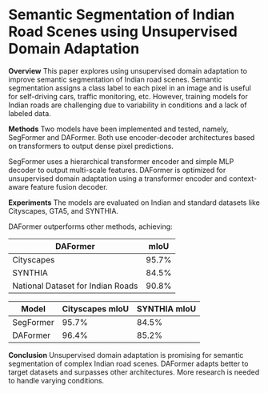 # Semantic Segmentation of Indian Road Scenes using Unsupervised Domain Adaptation

**Overview**
This paper explores using unsupervised domain adaptation to improve semantic segmentation of Indian road scenes. Semantic segmentation assigns a class label to each pixel in an image and is useful for self-driving cars, traffic monitoring, etc. However, training models for Indian roads are challenging due to variability in conditions and a lack of labeled data.

**Methods**
Two models have been implemented and tested, namely, SegFormer and DAFormer. Both use encoder-decoder architectures based on transformers to output dense pixel predictions.

SegFormer uses a hierarchical transformer encoder and simple MLP decoder to output multi-scale features.
DAFormer is optimized for unsupervised domain adaptation using a transformer encoder and context-aware feature fusion decoder.

**Experiments**
The models are evaluated on Indian and standard datasets like Cityscapes, GTA5, and SYNTHIA. 

DAFormer outperforms other methods, achieving:

| DAFormer | mIoU |
|-|-| 
| Cityscapes | 95.7% |
| SYNTHIA | 84.5% |
| National Dataset for Indian Roads | 90.8% |

| Model | Cityscapes mIoU | SYNTHIA mIoU | 
|-|-|-|  
| SegFormer | 95.7% | 84.5% |
| DAFormer | 96.4% | 85.2% |

**Conclusion**
Unsupervised domain adaptation is promising for semantic segmentation of complex Indian road scenes. DAFormer adapts better to target datasets and surpasses other architectures. More research is needed to handle varying conditions.
